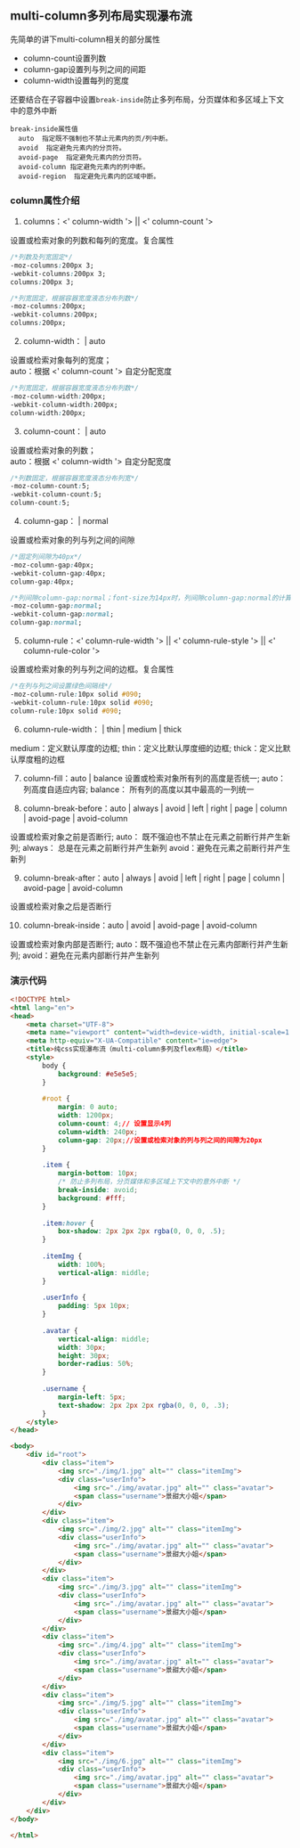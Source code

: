 ## multi-column多列布局实现瀑布流
先简单的讲下multi-column相关的部分属性
* column-count设置列数  
* column-gap设置列与列之间的间距  
* column-width设置每列的宽度  

还要结合在子容器中设置`break-inside`防止多列布局，分页媒体和多区域上下文中的意外中断  
```
break-inside属性值
  auto  指定既不强制也不禁止元素内的页/列中断。
  avoid  指定避免元素内的分页符。
  avoid-page  指定避免元素内的分页符。
  avoid-column 指定避免元素内的列中断。
  avoid-region  指定避免元素内的区域中断。
```
### column属性介绍
1. columns：<' column-width '> || <' column-count '>

设置或检索对象的列数和每列的宽度。复合属性
```css
/*列数及列宽固定*/
-moz-columns:200px 3;
-webkit-columns:200px 3;
columns:200px 3;

/*列宽固定，根据容器宽度液态分布列数*/
-moz-columns:200px;
-webkit-columns:200px;
columns:200px;
```

2. column-width：<length> | auto

设置或检索对象每列的宽度；  
auto：根据 <' column-count '> 自定分配宽度  
```css
/*列宽固定，根据容器宽度液态分布列数*/
-moz-column-width:200px;
-webkit-column-width:200px;
column-width:200px;
```

3. column-count：<integer> | auto

设置或检索对象的列数；  
auto：根据 <' column-width '> 自定分配宽度  
```css
/*列数固定，根据容器宽度液态分布列宽*/
-moz-column-count:5;
-webkit-column-count:5;
column-count:5;
```

4. column-gap：<length> | normal

设置或检索对象的列与列之间的间隙
```css
/*固定列间隙为40px*/
-moz-column-gap:40px;
-webkit-column-gap:40px;
column-gap:40px;

/*列间隙column-gap:normal；font-size为14px时，列间隙column-gap:normal的计算值也为14px*/
-moz-column-gap:normal;
-webkit-column-gap:normal;
column-gap:normal;
```

5. column-rule：<' column-rule-width '> || <' column-rule-style '> || <' column-rule-color '>

设置或检索对象的列与列之间的边框。复合属性  
```css
/*在列与列之间设置绿色间隔线*/
-moz-column-rule:10px solid #090;
-webkit-column-rule:10px solid #090;
column-rule:10px solid #090;
```

6. column-rule-width：<length> | thin | medium | thick

medium：定义默认厚度的边框;
thin：定义比默认厚度细的边框;
thick：定义比默认厚度粗的边框

7. column-fill：auto | balance
设置或检索对象所有列的高度是否统一;
auto： 列高度自适应内容;
balance： 所有列的高度以其中最高的一列统一

8. column-break-before：auto | always | avoid | left | right | page | column | avoid-page | avoid-column

设置或检索对象之前是否断行;
auto： 既不强迫也不禁止在元素之前断行并产生新列;
always： 总是在元素之前断行并产生新列
avoid：避免在元素之前断行并产生新列

9. column-break-after：auto | always | avoid | left | right | page | column | avoid-page | avoid-column

设置或检索对象之后是否断行

10. column-break-inside：auto | avoid | avoid-page | avoid-column

设置或检索对象内部是否断行;
auto：既不强迫也不禁止在元素内部断行并产生新列;
avoid：避免在元素内部断行并产生新列

### 演示代码
```html
<!DOCTYPE html>
<html lang="en">
<head>
    <meta charset="UTF-8">
    <meta name="viewport" content="width=device-width, initial-scale=1.0">
    <meta http-equiv="X-UA-Compatible" content="ie=edge">
    <title>纯css实现瀑布流（multi-column多列及flex布局）</title>
    <style>
        body {
            background: #e5e5e5;
        }
        
        #root {
            margin: 0 auto;
            width: 1200px;
            column-count: 4;// 设置显示4列
            column-width: 240px;
            column-gap: 20px;//设置或检索对象的列与列之间的间隙为20px
        }
        
        .item {
            margin-bottom: 10px;
            /* 防止多列布局，分页媒体和多区域上下文中的意外中断 */
            break-inside: avoid;
            background: #fff;
        }
        
        .item:hover {
            box-shadow: 2px 2px 2px rgba(0, 0, 0, .5);
        }
        
        .itemImg {
            width: 100%;
            vertical-align: middle;
        }
        
        .userInfo {
            padding: 5px 10px;
        }
        
        .avatar {
            vertical-align: middle;
            width: 30px;
            height: 30px;
            border-radius: 50%;
        }
        
        .username {
            margin-left: 5px;
            text-shadow: 2px 2px 2px rgba(0, 0, 0, .3);
        }
    </style>
</head>

<body>
    <div id="root">
        <div class="item">
            <img src="./img/1.jpg" alt="" class="itemImg">
            <div class="userInfo">
                <img src="./img/avatar.jpg" alt="" class="avatar">
                <span class="username">景甜大小姐</span>
            </div>
        </div>
        <div class="item">
            <img src="./img/2.jpg" alt="" class="itemImg">
            <div class="userInfo">
                <img src="./img/avatar.jpg" alt="" class="avatar">
                <span class="username">景甜大小姐</span>
            </div>
        </div>
        <div class="item">
            <img src="./img/3.jpg" alt="" class="itemImg">
            <div class="userInfo">
                <img src="./img/avatar.jpg" alt="" class="avatar">
                <span class="username">景甜大小姐</span>
            </div>
        </div>
        <div class="item">
            <img src="./img/4.jpg" alt="" class="itemImg">
            <div class="userInfo">
                <img src="./img/avatar.jpg" alt="" class="avatar">
                <span class="username">景甜大小姐</span>
            </div>
        </div>
        <div class="item">
            <img src="./img/5.jpg" alt="" class="itemImg">
            <div class="userInfo">
                <img src="./img/avatar.jpg" alt="" class="avatar">
                <span class="username">景甜大小姐</span>
            </div>
        </div>
        <div class="item">
            <img src="./img/6.jpg" alt="" class="itemImg">
            <div class="userInfo">
                <img src="./img/avatar.jpg" alt="" class="avatar">
                <span class="username">景甜大小姐</span>
            </div>
        </div>
    </div>
</body>

</html>
```